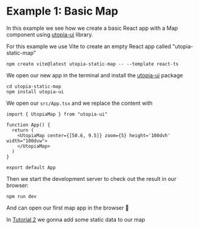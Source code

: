 # Example 1: Basic Map

In this example we see how we create a basic React app with a Map component using [utopia-ui](https://github.com/utopia-os/utopia-ui) library.

For this example we use Vite to create an empty React app called "utopia-static-map"

```shell
npm create vite@latest utopia-static-map -- --template react-ts
```

We open our new app in the terminal and install the [utopia-ui](https://github.com/utopia-os/utopia-ui) package

```shell
cd utopia-static-map
npm install utopia-ui
```

We open our `src/App.tsx` and we replace the content with

```tsx
import { UtopiaMap } from "utopia-ui"

function App() {
  return (
    <UtopiaMap center={[50.6, 9.5]} zoom={5} height='100dvh' width="100dvw">
    </UtopiaMap>
  )
}

export default App

```

Then we start the development server to check out the result in our browser:

```shell
npm run dev
```

And can open our first map app in the browser 🙂

In [Tutorial 2](../2-static-layers/) we gonna add some static data to our map
